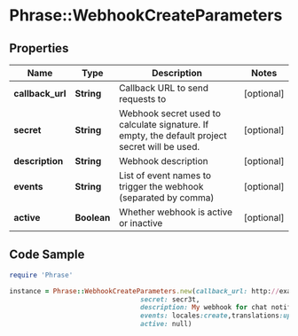 # Phrase::WebhookCreateParameters

## Properties

Name | Type | Description | Notes
------------ | ------------- | ------------- | -------------
**callback_url** | **String** | Callback URL to send requests to | [optional] 
**secret** | **String** | Webhook secret used to calculate signature. If empty, the default project secret will be used. | [optional] 
**description** | **String** | Webhook description | [optional] 
**events** | **String** | List of event names to trigger the webhook (separated by comma) | [optional] 
**active** | **Boolean** | Whether webhook is active or inactive | [optional] 

## Code Sample

```ruby
require 'Phrase'

instance = Phrase::WebhookCreateParameters.new(callback_url: http://example.com/hooks/phraseapp-notifications,
                                 secret: secr3t,
                                 description: My webhook for chat notifications,
                                 events: locales:create,translations:update,
                                 active: null)
```


